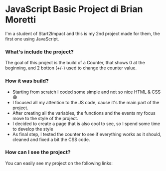 # JavaScript Basic Project di Brian Moretti

I'm a student of Start2Impact and this is my 2nd project made for them, the first one using JavaScript.

### What's include the project?

The goal of this project is the build of a Counter, that shows 0 at the beginning, and 2 botton (+/-) used to change the counter value.

### How it was build?

- Starting from scratch I coded some simple and not so nice HTML & CSS :sweat_smile:
- I focused all my attention to the JS code, cause it's the main part of the project.
- After creating all the variables, the functions and the events my focus move to the style of the project.
- I decided to create a page that is also cool to see, so I spend some time to develop the style
- As final step, I tested the counter to see if everything works as it should, cleaned and fixed a bit the CSS code.

### How can I see the project?

You can easily see my project on the following links:

